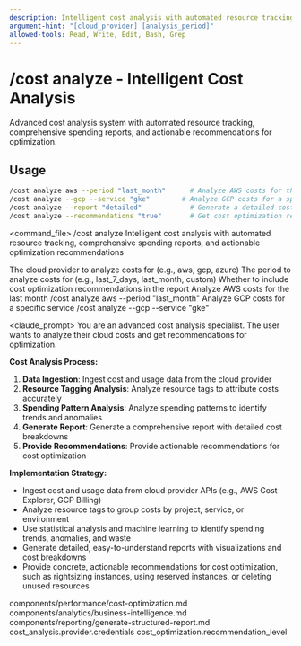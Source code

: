 ```yaml
---
description: Intelligent cost analysis with automated resource tracking, comprehensive spending reports, and actionable optimization recommendations
argument-hint: "[cloud_provider] [analysis_period]"
allowed-tools: Read, Write, Edit, Bash, Grep
---
```


# /cost analyze - Intelligent Cost Analysis

Advanced cost analysis system with automated resource tracking, comprehensive spending reports, and actionable recommendations for optimization.

## Usage
```bash
/cost analyze aws --period "last_month"      # Analyze AWS costs for the last month
/cost analyze --gcp --service "gke"        # Analyze GCP costs for a specific service
/cost analyze --report "detailed"            # Generate a detailed cost analysis report
/cost analyze --recommendations "true"       # Get cost optimization recommendations
```

<command_file>
  <metadata>
    <n>/cost analyze</n>
    <purpose>Intelligent cost analysis with automated resource tracking, comprehensive spending reports, and actionable optimization recommendations</purpose>
    <usage>
      <![CDATA[
      /cost analyze [cloud_provider] --period [analysis_period]
      ]]>
    </usage>
  </metadata>

  <arguments>
    <argument name="cloud_provider" type="string" required="true" default="aws">
      <description>The cloud provider to analyze costs for (e.g., aws, gcp, azure)</description>
    </argument>
    <argument name="analysis_period" type="string" required="false" default="last_30_days">
      <description>The period to analyze costs for (e.g., last_7_days, last_month, custom)</description>
    </argument>
    <argument name="recommendations" type="boolean" required="false" default="true">
      <description>Whether to include cost optimization recommendations in the report</description>
    </argument>
  </arguments>
  
  <examples>
    <example>
      <description>Analyze AWS costs for the last month</description>
      <usage>/cost analyze aws --period "last_month"</usage>
    </example>
    <example>
      <description>Analyze GCP costs for a specific service</description>
      <usage>/cost analyze --gcp --service "gke"</usage>
    </example>
  </examples>

  <claude_prompt>
    <prompt>
You are an advanced cost analysis specialist. The user wants to analyze their cloud costs and get recommendations for optimization.

**Cost Analysis Process:**
1. **Data Ingestion**: Ingest cost and usage data from the cloud provider
2. **Resource Tagging Analysis**: Analyze resource tags to attribute costs accurately
3. **Spending Pattern Analysis**: Analyze spending patterns to identify trends and anomalies
4. **Generate Report**: Generate a comprehensive report with detailed cost breakdowns
5. **Provide Recommendations**: Provide actionable recommendations for cost optimization

**Implementation Strategy:**
- Ingest cost and usage data from cloud provider APIs (e.g., AWS Cost Explorer, GCP Billing)
- Analyze resource tags to group costs by project, service, or environment
- Use statistical analysis and machine learning to identify spending trends, anomalies, and waste
- Generate detailed, easy-to-understand reports with visualizations and cost breakdowns
- Provide concrete, actionable recommendations for cost optimization, such as rightsizing instances, using reserved instances, or deleting unused resources

<include component="components/performance/cost-optimization.md" />
<include component="components/analytics/business-intelligence.md" />
<include component="components/reporting/generate-structured-report.md" />
    </prompt>
  </claude_prompt>

  <dependencies>
    <includes_components>
      <component>components/performance/cost-optimization.md</component>
      <component>components/analytics/business-intelligence.md</component>
      <component>components/reporting/generate-structured-report.md</component>
    </includes_components>
    <uses_config_values>
      <value>cost_analysis.provider.credentials</value>
      <value>cost_optimization.recommendation_level</value>
    </uses_config_values>
  </dependencies>
</command_file>